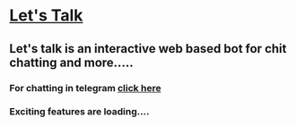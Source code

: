 # [Let's Talk](https://sanumuhammedc.github.io/letstalk/) 
## Let's talk is an interactive web based bot for chit chatting and more.....
### For chatting in telegram [click here](https://t.me/LetstLalksomethingBot)
### Exciting features are loading....
